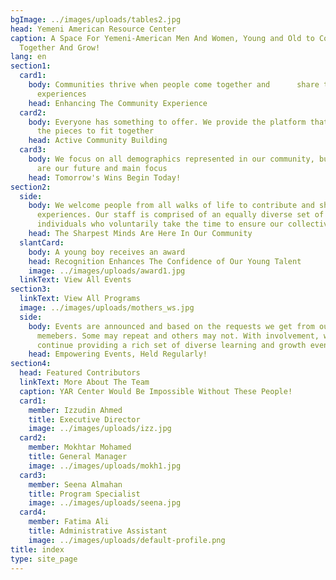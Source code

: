 ```yaml
---
bgImage: ../images/uploads/tables2.jpg
head: Yemeni American Resource Center
caption: A Space For Yemeni-American Men And Women, Young and Old to Come
  Together And Grow!
lang: en
section1:
  card1:
    body: Communities thrive when people come together and      share their
      experiences
    head: Enhancing The Community Experience
  card2:
    body: Everyone has something to offer. We provide the platform that enables all
      the pieces to fit together
    head: Active Community Building
  card3:
    body: We focus on all demographics represented in our community, but the youth
      are our future and main focus
    head: Tomorrow's Wins Begin Today!
section2:
  side:
    body: We welcome people from all walks of life to contribute and share in their
      experiences. Our staff is comprised of an equally diverse set of
      individuals who voluntarily take the time to ensure our collective success
    head: The Sharpest Minds Are Here In Our Community
  slantCard:
    body: A young boy receives an award
    head: Recognition Enhances The Confidence of Our Young Talent
    image: ../images/uploads/award1.jpg
  linkText: View All Events
section3:
  linkText: View All Programs
  image: ../images/uploads/mothers_ws.jpg
  side:
    body: Events are announced and based on the requests we get from our community
      memebers. Some may repeat and others may not. With involvement, we can
      continue providing a rich set of diverse learning and growth events.
    head: Empowering Events, Held Regularly!
section4:
  head: Featured Contributors
  linkText: More About The Team
  caption: YAR Center Would Be Impossible Without These People!
  card1:
    member: Izzudin Ahmed
    title: Executive Director
    image: ../images/uploads/izz.jpg
  card2:
    member: Mokhtar Mohamed
    title: General Manager
    image: ../images/uploads/mokh1.jpg
  card3:
    member: Seena Almahan
    title: Program Specialist
    image: ../images/uploads/seena.jpg
  card4:
    member: Fatima Ali
    title: Administrative Assistant
    image: ../images/uploads/default-profile.png
title: index
type: site_page
---
```

